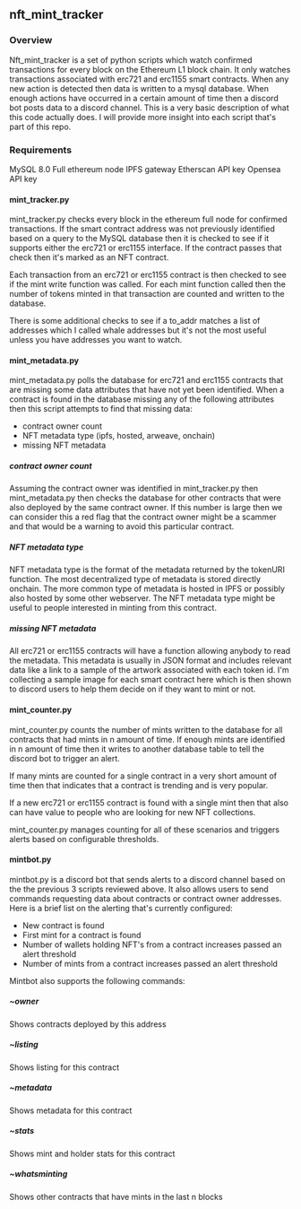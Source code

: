 ## nft_mint_tracker
### Overview
Nft_mint_tracker is a set of python scripts which watch confirmed transactions for every block on the Ethereum L1 block chain. It only watches transactions associated with erc721 and erc1155 smart contracts. When any new action is detected then data is written to a mysql database. When enough actions have occurred in a certain amount of time then a discord bot posts data to a discord channel. This is a very basic description of what this code actually does. I will provide more insight into each script that's part of this repo.

### Requirements
MySQL 8.0
Full ethereum node
IPFS gateway
Etherscan API key
Opensea API key


#### mint_tracker.py
mint_tracker.py checks every block in the ethereum full node for confirmed transactions. If the smart contract address was not previously identified based on a query to the MySQL database then it is checked to see if it supports either the erc721 or erc1155 interface. If the contract passes that check then it's marked as an NFT contract.

Each transaction from an erc721 or erc1155 contract is then checked to see if the mint write function was called. For each mint function called then the number of tokens minted in that transaction are counted and written to the database.

There is some additional checks to see if a to_addr matches a list of addresses which I called whale addresses but it's not the most useful unless you have addresses you want to watch.

#### mint_metadata.py
mint_metadata.py polls the database for erc721 and erc1155 contracts that are missing some data attributes that have not yet been identified. When a contract is found in the database missing any of the following attributes then this script attempts to find that missing data:

 - contract owner count
 - NFT metadata type (ipfs, hosted, arweave, onchain)
 - missing NFT metadata

##### contract owner count
Assuming the contract owner was identified in mint_tracker.py then mint_metadata.py then checks the database for other contracts that were also deployed by the same contract owner. If this number is large then we can consider this a red flag that the contract owner might be a scammer and that would be a warning to avoid this particular contract.

##### NFT metadata type
NFT metadata type is the format of the metadata returned by the tokenURI function. The most decentralized type of metadata is stored directly onchain. The more common type of metadata is hosted in IPFS or possibly also hosted by some other webserver. The NFT metadata type might be useful to people interested in minting from this contract.

##### missing NFT metadata
All erc721 or erc1155 contracts will have a function allowing anybody to read the metadata. This metadata is usually in JSON format and includes relevant data like a link to a sample of the artwork associated with each token id. I'm collecting a sample image for each smart contract here which is then shown to discord users to help them decide on if they want to mint or not.

#### mint_counter.py
mint_counter.py counts the number of mints written to the database for all contracts that had mints in n amount of time. If enough mints are identified in n amount of time then it writes to another database table to tell the discord bot to trigger an alert. 

If many mints are counted for a single contract in a very short amount of time then that indicates that a contract is trending and is very popular. 

If a new erc721 or erc1155 contract is found with a single mint then that also can have value to people who are looking for new NFT collections. 

mint_counter.py manages counting for all of these scenarios and triggers alerts based on configurable thresholds.

#### mintbot.py
mintbot.py is a discord bot that sends alerts to a discord channel based on the the previous 3 scripts reviewed above. It also allows users to send commands requesting data about contracts or contract owner addresses. Here is a brief list on the alerting that's currently configured:

 - New contract is found
 - First mint for a contract is found
 - Number of wallets holding NFT's from a contract increases passed an alert threshold
 - Number of mints from a contract increases passed an alert threshold

Mintbot also supports the following commands:
##### ~owner
Shows contracts deployed by this address
##### ~listing
Shows listing for this contract
##### ~metadata
Shows metadata for this contract
##### ~stats
Shows mint and holder stats for this contract
##### ~whatsminting
Shows other contracts that have mints in the last n blocks

